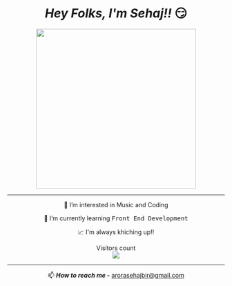 
<h1 align="center"><i>Hey Folks, I'm Sehaj!! </i> 😏</h1>

<p align="center"> 
<img src="https://media.giphy.com/media/HS57g0BfC2syMzQz13/giphy.gif?cid=ecf05e47s79ge8egyw2j3dxa0nco8udp6ev3vwybw3c9xzrq&ep=v1_gifs_search&rid=giphy.gif&ct=g" width="370">
</p>
<hr>
<p align="center">
👀 I’m interested in Music and Coding
</p>

<p align="center">
🌱 I’m currently learning <tt>Front End Development</tt>
</p>

<p align="center">
📈 I'm always khiching up!!
</p>

<p align="center"> 
  Visitors count<br>
  <img src="https://profile-counter.glitch.me/arorasehajbir/count.svg" >
</p>
<hr>

<p align='center'>📫 <i><b>How to reach me -</b></i> <a href="mailto:arorasehajbir@gmail.com">arorasehajbir@gmail.com </p>

<!-- 
- 👋 Hi, I’m @arorasehajbir
- 👀 I’m interested in Music and Coding
- 🌱 I’m currently learning Front End Development 
- 💞️ I’m looking to collaborate on any Working Project
- 📫 How to reach me - (https://www.linkedin.com/in/arorasehajbir)
- 😄 Pronouns: he/him
- Khichke Rakho Mitro📈📈📈
-->
